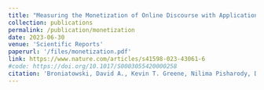 ```yaml
---
title: "Measuring the Monetization of Online Discourse with Application to Pro- and Anti-Vaccine Communities"
collection: publications
permalink: /publication/monetization
date: 2023-06-30
venue: 'Scientific Reports'
paperurl: '/files/monetization.pdf'
link: https://www.nature.com/articles/s41598-023-43061-6
#code: https://doi.org/10.1017/S0003055420000258
citation: 'Broniatowski, David A., Kevin T. Greene, Nilima Pisharody, Daniel J. Rogers, and Jacob N. Shapiro. "Measuring the monetization strategies of websites with application to pro-and anti-vaccine communities." Scientific reports 13, no. 1 (2023): 15964.'
---
```


